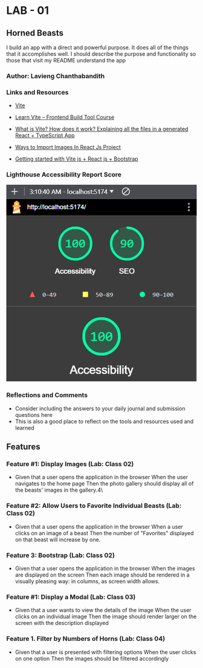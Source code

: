 # LAB - 01

## Horned Beasts

I build an app with a direct and powerful purpose. It does all of the things that it accomplishes well. I should describe the purpose and functionality so those that visit my README understand the app

### Author: Lavieng Chanthabandith

### Links and Resources

* [Vite](https://vitejs.dev/guide/)

* [Learn Vite – Frontend Build Tool Course](https://www.youtube.com/watch?v=VAeRhmpcWEQ)

* [What is Vite? How does it work? Explaining all the files in a generated React + TypeScript App](https://www.youtube.com/watch?v=VfhRDGhAFi0)

* [Ways to Import Images In React Js Project](https://www.youtube.com/watch?v=MRbqLWAwqko)

* [Getting started with Vite js + React js + Bootstrap](https://www.youtube.com/watch?v=jDjAwJ87PPM)

### Lighthouse Accessibility Report Score

![Lighthouse Report](/images/LHScore.png)

### Reflections and Comments

* Consider including the answers to your daily journal and submission questions here
* This is also a good place to reflect on the tools and resources used and learned

## Features

### Feature #1: Display Images (Lab: Class 02)

- Given that a user opens the application in the browser
When the user navigates to the home page
Then the photo gallery should display all of the beasts' images in the gallery.4\

### Feature #2: Allow Users to Favorite Individual Beasts (Lab: Class 02)

- Given that a user opens the application in the browser
When a user clicks on an image of a beast
Then the number of "Favorites" displayed on that beast will increase by one.

### Feature 3: Bootstrap (Lab: Class 02)

- Given that a user opens the application in the browser
When the images are displayed on the screen
Then each image should be rendered in a visually pleasing way: in columns, as screen width allows.

### Feature #1: Display a Modal (Lab: Class 03)

- Given that a user wants to view the details of the image
When the user clicks on an individual image
Then the image should render larger on the screen with the description displayed

### Feature 1. Filter by Numbers of Horns (Lab: Class 04)

- Given that a user is presented with filtering options
When the user clicks on one option
Then the images should be filtered accordingly